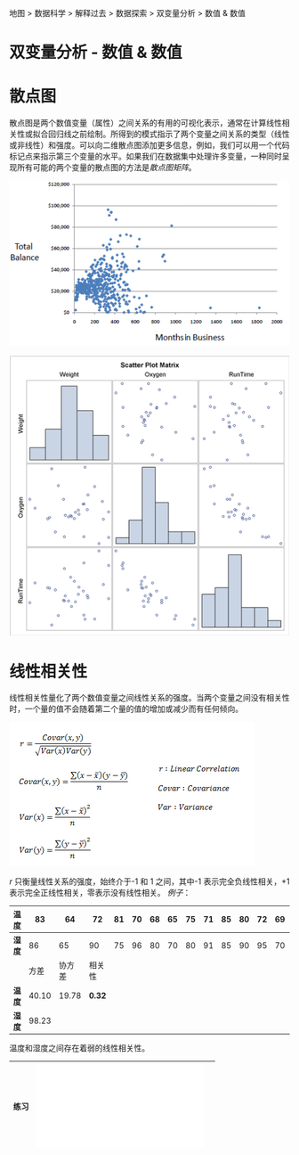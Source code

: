 地图 > 数据科学 > 解释过去 > 数据探索 > 双变量分析 > 数值 & 数值

# 双变量分析 - 数值 & 数值

# **散点图**

散点图是两个数值变量（属性）之间关系的有用的可视化表示，通常在计算线性相关性或拟合回归线之前绘制。所得到的模式指示了两个变量之间关系的类型（线性或非线性）和强度。可以向二维散点图添加更多信息，例如，我们可以用一个代码标记点来指示第三个变量的水平。如果我们在数据集中处理许多变量，一种同时呈现所有可能的两个变量的散点图的方法是*散点图矩阵*。

![](img/31e1b0b4fda4c92218ce240b10ffadf8.jpg)

![](img/2083599eeb225734b4a8d56ccfdff80f.jpg)

# **线性相关性**

线性相关性量化了两个数值变量之间线性关系的强度。当两个变量之间没有相关性时，一个量的值不会随着第二个量的值的增加或减少而有任何倾向。

![](img/394edeed47217d4a6cf13bf2a1a7c862.jpg)

*r* 只衡量线性关系的强度，始终介于-1 和 1 之间，其中-1 表示完全负线性相关，+1 表示完全正线性相关，零表示没有线性相关。 *例子*：

| **温度** | 83 | 64 | 72 | 81 | 70 | 68 | 65 | 75 | 71 | 85 | 80 | 72 | 69 | 75 |
| --- | --- | --- | --- | --- | --- | --- | --- | --- | --- | --- | --- | --- | --- | --- |
| **湿度** | 86 | 65 | 90 | 75 | 96 | 80 | 70 | 80 | 91 | 85 | 90 | 95 | 70 | 70 |
|  | 方差 | 协方差 | 相关性 |
| **温度** | 40.10 | 19.78 | **0.32** |
| **湿度** | 98.23 |   |   |

温度和湿度之间存在着弱的线性相关性。

| 练习 | ![](img/R6.txt) |  |
| --- | --- | --- |
